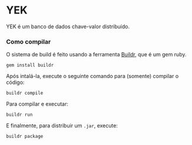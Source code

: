 YEK
====

YEK é um banco de dados chave-valor distribuído.

### Como compilar

O sistema de build é feito usando a ferramenta [Buildr](https://buildr.apache.org), que é um gem ruby.

```
gem install buildr
```

Após intalá-la, execute o seguinte comando para (somente) compilar o código:

```
buildr compile
```

Para compilar e executar:

```
buildr run
```

E finalmente, para distribuir um `.jar`, execute:

```
buildr package
```
